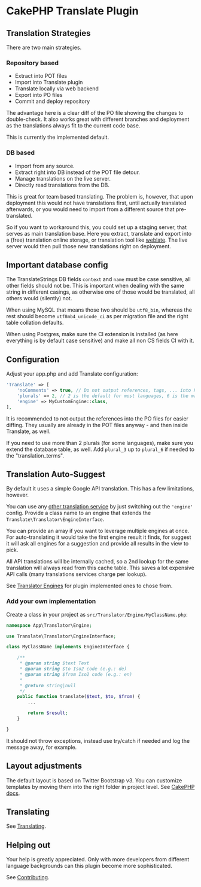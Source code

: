 # CakePHP Translate Plugin

## Translation Strategies
There are two main strategies.

### Repository based
- Extract into POT files
- Import into Translate plugin
- Translate locally via web backend
- Export into PO files
- Commit and deploy repository

The advantage here is a clear diff of the PO file showing the changes to double-check.
It also works great with different branches and deployment as the translations always fit to the current code base.

This is currently the implemented default.

### DB based
- Import from any source.
- Extract right into DB instead of the POT file detour.
- Manage translations on the live server.
- Directly read translations from the DB.

This is great for team based translating.
The problem is, however, that upon deployment this would not have translations first, until actually translated afterwards,
or you would need to import from a different source that pre-translated.

So if you want to workaround this, you could set up a staging server, that serves as main translation base.
Here you extract, translate and export into a (free) translation online storage, or translation tool like [weblate](https://docs.weblate.org/en/latest/about.html).
The live server would then pull those new translations right on deployment.

## Important database config
The TranslateStrings DB fields `context` and `name` must be case sensitive, all other fields should not be.
This is important when dealing with the same string in different casings, as otherwise one of those would be translated, all others would (silently) not.

When using MySQL that means those two should be `utf8_bin`, whereas the rest should become `utf8mb4_unicode_ci` as per migration file and the right table collation defaults.

When using Postgres, make sure the CI extension is installed (as here everything is by default case sensitive) and make all non CS fields CI with it.

## Configuration
Adjust your app.php and add Translate configuration: 
```php
'Translate' => [
	'noComments' => true, // Do not output references, tags, ... into PO files
	'plurals' => 2, // 2 is the default for most languages, 6 is the max
	'engine' => MyCustomEngine::class,
],
```

It is recommended to not output the references into the PO files for easier diffing.
They usually are already in the POT files anyway - and then inside Translate, as well.

If you need to use more than 2 plurals (for some languages), make sure you extend the database table, as well.
Add `plural_3` up to `plural_6` if needed to the "translation_terms".


## Translation Auto-Suggest

By default it uses a simple Google API translation.
This has a few limitations, however.

You can use any [other translation service](https://www.programmableweb.com/news/63-translation-apis-bing-google-translate-and-google-ajax-language/2013/01/15) by just switching out the `'engine'` config. 
Provide a class name to an engine that extends the `Translate\Translator\EngineInterface`.

You can provide an array if you want to leverage multiple engines at once.
For auto-translating it would take the first engine result it finds, for suggest it will ask all engines for a suggestion and provide all results in the view to pick.

All API translations will be internally cached, so a 2nd lookup for the same translation will always read from this cache table. 
This saves a lot expensive API calls (many translations services charge per lookup). 

See [Translator Engines](TranslatorEngines.md) for plugin implemented ones to chose from.

### Add your own implementation
Create a class in your project as `src/Translator/Engine/MyClassName.php`:
```php
namespace App\Translator\Engine;

use Translate\Translator\EngineInterface;

class MyClassName implements EngineInterface {

	/**
	 * @param string $text Text
	 * @param string $to Iso2 code (e.g.: de)
	 * @param string $from Iso2 code (e.g.: en)
	 *
	 * @return string|null
	 */
	public function translate($text, $to, $from) {
		...

		return $result;
	}

}
```
It should not throw exceptions, instead use try/catch if needed and log the message away, for example.


## Layout adjustments
The default layout is based on Twitter Bootstrap v3.
You can customize templates by moving them into the right folder in project level.
See [CakePHP docs](https://book.cakephp.org/3.0/en/plugins.html#overriding-plugin-templates-from-inside-your-application).

## Translating
See [Translating](Translating.md).

## Helping out
Your help is greatly appreciated. Only with more developers from different language backgrounds can this plugin become more sophisticated.

See [Contributing](Contributing.md).
